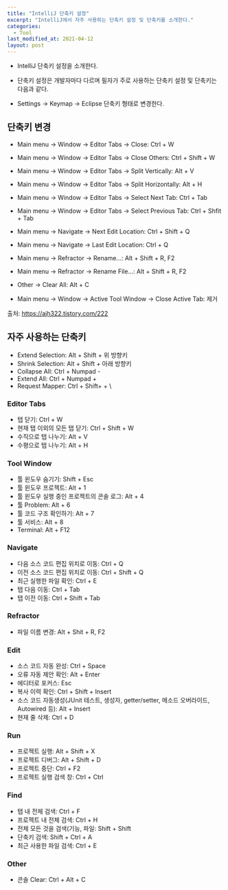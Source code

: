 ```yaml
---
title: "IntelliJ 단축키 설정"
excerpt: "IntelliJ에서 자주 사용하는 단축키 설정 및 단축키를 소개한다."
categories:
  - Tool
last_modified_at: 2021-04-12
layout: post
---
```

- IntelliJ 단축키 설정을 소개한다.



- 단축키 설정은 개발자마다 다르며 필자가 주로 사용하는 단축키 설정 및 단축키는 다음과 같다.
- Settings -> Keymap -> Eclipse 단축키 형태로 변경한다. 



## 단축키 변경
- Main menu -> Window -> Editor Tabs -> Close: Ctrl + W
- Main menu -> Window -> Editor Tabs -> Close Others: Ctrl + Shift + W
- Main menu -> Window -> Editor Tabs -> Split Vertically: Alt + V
- Main menu -> Window -> Editor Tabs -> Split Horizontally: Alt + H
- Main menu -> Window -> Editor Tabs -> Select Next Tab: Ctrl + Tab
- Main menu -> Window -> Editor Tabs -> Select Previous Tab: Ctrl + Shfit + Tab

- Main menu -> Navigate -> Next Edit Location: Ctrl + Shift + Q
- Main menu -> Navigate -> Last Edit Location: Ctrl + Q

- Main menu -> Refractor -> Rename...: Alt + Shift + R, F2
- Main menu -> Refractor -> Rename File...: Alt + Shift + R, F2

- Other -> Clear All: Alt + C

- Main menu -> Window -> Active Tool Window -> Close Active Tab: 제거

출처: <https://ajh322.tistory.com/222>



## 자주 사용하는 단축키
- Extend Selection: Alt + Shift + 위 방향키
- Shrink Selection: Alt + Shift + 아래 방향키
- Collapse All: Ctrl + Numpad -
- Extend All: Ctrl + Numpad +
- Request Mapper: Ctrl + Shift+ + \


### Editor Tabs
- 탭 닫기: Ctrl + W
- 현재 탭 이외의 모든 탭 닫기: Ctrl + Shift + W
- 수직으로 탭 나누기: Alt + V
- 수평으로 탭 나누기: Alt + H


### Tool Window
- 툴 윈도우 숨기기: Shift + Esc
- 툴 윈도우 프로젝트: Alt + 1
- 툴 윈도우 실행 중인 프로젝트의 콘솔 로그: Alt + 4
- 툴 Problem: Alt + 6
- 툴 코드 구조 확인하기: Alt + 7
- 툴 서비스: Alt + 8
- Terminal: Alt + F12


### Navigate
- 다음 소스 코드 편집 위치로 이동: Ctrl + Q
- 이전 소스 코드 편집 위치로 이동: Ctrl + Shift + Q
- 최근 실행한 파일 확인: Ctrl + E
- 탭 다음 이동: Ctrl + Tab
- 탭 이전 이동: Ctrl + Shift + Tab


### Refractor
- 파일 이름 변경: Alt + Shit + R, F2


### Edit
- 소스 코드 자동 완성: Ctrl + Space
- 오류 자동 제안 확인: Alt + Enter
- 에디터로 포커스: Esc
- 복사 이력 확인: Ctrl + Shift + Insert
- 소스 코드 자동생성(JUnit 테스트, 생성자, getter/setter, 메소드 오버라이드, Autowired 등): Alt + Insert
- 현재 줄 삭제: Ctrl + D


### Run
- 프로젝트 실행: Alt + Shift + X
- 프로젝트 디버그: Alt + Shift + D
- 프로젝트 중단: Ctrl + F2
- 프로젝트 실행 검색 창: Ctrl + Ctrl


### Find
- 탭 내 전체 검색: Ctrl + F
- 프로젝트 내 전체 검색: Ctrl + H 
- 전체 모든 것을 검색(기능, 파일: Shift + Shift
- 단축키 검색: Shift + Ctrl + A
- 최근 사용한 파일 검색: Ctrl + E


### Other 
- 콘솔 Clear: Ctrl + Alt + C
